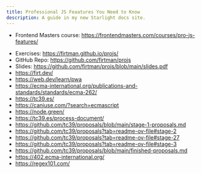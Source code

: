 ```yaml
---
title: Professional JS Feaatures You Need to Know
description: A guide in my new Starlight docs site.
---
```


- Frontend Masters course: <https://frontendmasters.com/courses/pro-js-features/>

* Exercises: <https://firtman.github.io/projs/>
* GitHub Repo: <https://github.com/firtman/projs>
* Slides: <https://github.com/firtman/projs/blob/main/slides.pdf>
* <https://firt.dev/>
* <https://web.dev/learn/pwa>
* <https://ecma-international.org/publications-and-standards/standards/ecma-262/>
* <https://tc39.es/>
* <https://caniuse.com/?search=ecmascript>
* <https://node.green/>
* <https://tc39.es/process-document/>
* <https://github.com/tc39/proposals/blob/main/stage-1-proposals.md>
* <https://github.com/tc39/proposals?tab=readme-ov-file#stage-2>
* <https://github.com/tc39/proposals?tab=readme-ov-file#stage-27>
* <https://github.com/tc39/proposals?tab=readme-ov-file#stage-3>
* <https://github.com/tc39/proposals/blob/main/finished-proposals.md>
* <https://402.ecma-international.org/>
* <https://regex101.com/>
